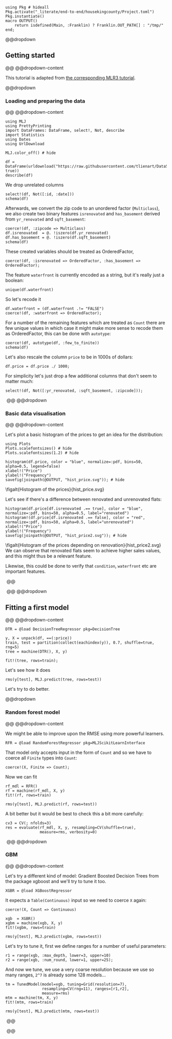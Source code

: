 <!--This file was generated, do not modify it.-->
````julia:ex1
using Pkg # hideall
Pkg.activate("_literate/end-to-end/housekingcounty/Project.toml")
Pkg.instantiate()
macro OUTPUT()
    return isdefined(Main, :Franklin) ? Franklin.OUT_PATH[] : "/tmp/"
end;
````

@@dropdown
## Getting started
@@
@@dropdown-content

This tutorial is adapted from [the corresponding MLR3 tutorial](https://mlr3gallery.mlr-org.com/posts/2020-01-30-house-prices-in-king-county/).

@@dropdown
### Loading and  preparing the data
@@
@@dropdown-content

````julia:ex2
using MLJ
using PrettyPrinting
import DataFrames: DataFrame, select!, Not, describe
import Statistics
using Dates
using UrlDownload

MLJ.color_off() # hide

df = DataFrame(urldownload("https://raw.githubusercontent.com/tlienart/DataScienceTutorialsData.jl/master/data/kc_housing.csv", true))
describe(df)
````

We drop unrelated columns

````julia:ex3
select!(df, Not([:id, :date]))
schema(df)
````

Afterwards, we convert the zip code to an unordered factor (`Multiclass`), we also create two binary features `isrenovated` and `has_basement` derived from `yr_renovated` and `sqft_basement`:

````julia:ex4
coerce!(df, :zipcode => Multiclass)
df.isrenovated  = @. !iszero(df.yr_renovated)
df.has_basement = @. !iszero(df.sqft_basement)
schema(df)
````

These created variables should be treated as OrderedFactor,

````julia:ex5
coerce!(df, :isrenovated => OrderedFactor, :has_basement => OrderedFactor);
````

The feature `waterfront` is currently encoded as a string, but it's really just a boolean:

````julia:ex6
unique(df.waterfront)
````

So let's recode it

````julia:ex7
df.waterfront = (df.waterfront .!= "FALSE")
coerce!(df, :waterfront => OrderedFactor);
````

For a number of the remaining features which are treated as `Count` there are few unique values in which case it might make more sense to recode them as OrderedFactor, this can be done with `autotype`:

````julia:ex8
coerce!(df, autotype(df, :few_to_finite))
schema(df)
````

Let's also rescale the column `price` to be in 1000s of dollars:

````julia:ex9
df.price = df.price ./ 1000;
````

For simplicity let's just drop a few additional columns that don't seem to matter much:

````julia:ex10
select!(df, Not([:yr_renovated, :sqft_basement, :zipcode]));
````

‎
@@
@@dropdown
### Basic data visualisation
@@
@@dropdown-content

Let's plot a basic histogram of the prices to get an idea for the distribution:

````julia:ex11
using Plots
Plots.scalefontsizes() # hide
Plots.scalefontsizes(1.2) # hide

histogram(df.price, color = "blue", normalize=:pdf, bins=50, alpha=0.5, legend=false)
xlabel!("Price")
ylabel!("Frequency")
savefig(joinpath(@OUTPUT, "hist_price.svg")); # hide
````

\figalt{Histogram of the prices}{hist_price.svg}

Let's see if there's a difference between renovated and unrenovated flats:

````julia:ex12
histogram(df.price[df.isrenovated .== true], color = "blue", normalize=:pdf, bins=50, alpha=0.5, label="renovated")
histogram!(df.price[df.isrenovated .== false], color = "red", normalize=:pdf, bins=50, alpha=0.5, label="unrenovated")
xlabel!("Price")
ylabel!("Frequency")
savefig(joinpath(@OUTPUT, "hist_price2.svg")); # hide
````

\figalt{Histogram of the prices depending on renovation}{hist_price2.svg}
We can observe that renovated flats seem to achieve higher sales values, and this might thus be a relevant feature.


Likewise, this could be done to verify that `condition`, `waterfront` etc are important features.

‎
@@

‎
@@
@@dropdown
## Fitting a first model
@@
@@dropdown-content

````julia:ex13
DTR = @load DecisionTreeRegressor pkg=DecisionTree

y, X = unpack(df, ==(:price))
train, test = partition(collect(eachindex(y)), 0.7, shuffle=true, rng=5)
tree = machine(DTR(), X, y)

fit!(tree, rows=train);
````

Let's see how it does

````julia:ex14
rms(y[test], MLJ.predict(tree, rows=test))
````

Let's try to do better.

@@dropdown
### Random forest model
@@
@@dropdown-content

We might be able to improve upon the RMSE using more powerful learners.

````julia:ex15
RFR = @load RandomForestRegressor pkg=MLJScikitLearnInterface
````

That model only accepts input in the form of `Count` and so we have to coerce all `Finite` types into `Count`:

````julia:ex16
coerce!(X, Finite => Count);
````

Now we can fit

````julia:ex17
rf_mdl = RFR()
rf = machine(rf_mdl, X, y)
fit!(rf, rows=train)

rms(y[test], MLJ.predict(rf, rows=test))
````

A bit better but it would be best to check this a bit more carefully:

````julia:ex18
cv3 = CV(; nfolds=3)
res = evaluate(rf_mdl, X, y, resampling=CV(shuffle=true),
               measure=rms, verbosity=0)
````

‎
@@
@@dropdown
### GBM
@@
@@dropdown-content

Let's try a different kind of model: Gradient Boosted Decision Trees from the package xgboost and we'll try to tune it too.

````julia:ex19
XGBR = @load XGBoostRegressor
````

It expects a `Table(Continuous)` input so we need to coerce `X` again:

````julia:ex20
coerce!(X, Count => Continuous)

xgb  = XGBR()
xgbm = machine(xgb, X, y)
fit!(xgbm, rows=train)

rms(y[test], MLJ.predict(xgbm, rows=test))
````

Let's try to tune it, first we define ranges for a number of useful parameters:

````julia:ex21
r1 = range(xgb, :max_depth, lower=3, upper=10)
r2 = range(xgb, :num_round, lower=1, upper=25);
````

And now we tune, we use a very coarse resolution because we use so many ranges, `2^7` is already some 128 models...

````julia:ex22
tm = TunedModel(model=xgb, tuning=Grid(resolution=7),
                resampling=CV(rng=11), ranges=[r1,r2],
                measure=rms)
mtm = machine(tm, X, y)
fit!(mtm, rows=train)

rms(y[test], MLJ.predict(mtm, rows=test))
````

‎
@@

‎
@@

